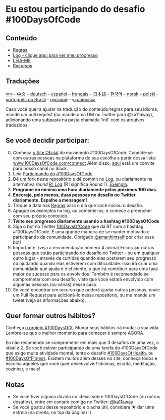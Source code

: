 # Eu estou participando do desafio #100DaysOfCode

## Conteúdo

* [Regras](regras.md)
* [Log - clique aqui para ver meu progresso](log.md)
* [LEIA-ME](LEIAME.md)
* [Recursos](recursos.md)

## Traduções

[বাংলা](../bn/README.md) - [中文](../ch/README.md) - [deutsch](../de/README.md) - [español](../es/README.md) – [français](../fr/FAQ-fr.md) – [日本語](../ja/README.md) - [한국어](../ko/README-ko.md) – [norsk](../no/README.md) –  [polski](../pl/README.md) - [português do Brasil](../pt-br/LEIAME.md) - [русский](../ru/README-ru.md) – [українська](../ua/README-ua.md)

Caso você queira ajudar na tradução do conteúdo/regras para seu idioma, mande um pull request (ou mande uma DM no Twitter para @ka11away), adicionando uma subpasta na pasta chamada 'intl' com os arquivos traduzidos.

## Se você decidir participar:

0.  Conheça [o Site Oficial](http://100daysofcode.com/) do movimento #100DaysOfCode. Conecte-se com outras pessoas na plataforma de sua escolha a partir dessa lista: www.100DaysOfCode.com/connect
    Além disso, [aqui](https://join.slack.com/t/100xcode/shared_invite/enQtMzA2NzUyODY4MTgyLWM2NzMzYzBmZTcwOTk0MzM2YTI5OWQzM2M3ZTVjZTUyMTE0NDk3ZjdiZmExNGU5Mjg3ODgzZTQxODI3YTNjZjA) está um convite para nosso canal no Slack.
1.  Leia [Participando do #100DaysOfCode](https://medium.freecodecamp.com/join-the-100daysofcode-556ddb4579e4)
2.  Dê um fork neste repositório e dê commit no [Log](log.md), ou diariamente na alternativa *round* [R1 Log](r1-log.md) (R1 significa Round 1). [Exemplo](https://github.com/Kallaway/100-days-kallaway-log).
3.  **Programe no mínimo uma hora diariamente pelos próximos 100 dias.**
4.  **Encoraje, pelo menos, duas pessoas no desafio no Twitter diariamente. Espalhe a mensagem!**
5.  Troque a data nas [Regras](regras.md) para o dia que você iniciou o desafio.
6.  Apague os exemplos no log, ou comente-os, e comece a preencher com seu próprio conteúdo.
7.  **Twite seu progresso diariamente usando a hashtag #100DaysOfCode**
8.  Siga o bot no Twitter [100DaysOfCode](https://twitter.com/_100DaysOfCode) que dá RT com a hashtag #100DaysOfCode. É uma grande maneira de se manter motivado e participando da comunidade. Obrigado [@amanhimself](https://twitter.com/amanhimself) por criar esse bot!
9.  Importante: (veja a recomendação número 4 acima) Encorajar outras pessoas que estão participando do desafio no Twitter - ou em qualquer outro lugar -  através de curtidas quando elas postarem seu progresso ou ajudando quando elas estiverem com dificuldade. Isso irá criar uma comunidade que ajuda e é eficiente, o que irá contribuir para uma taxa maior de sucesso para os envolvidos. Também é recomendado se comprometer com seu desafio, visto que você estará envolvido com algumas pessoas (ou várias) nesse caso.
10. Se você encontrar um recurso que poderá ajudar outras pessoas, envie um Pull Request para adicioná-lo nesse repositório, ou me mande um tweet (veja as informações abaixo).

## Quer formar outros hábitos?

Conheça [o projeto #100DaysOfX](http://100daysofx.com/). Mudar seus hábitos irá mudar a sua vida. Lembre-se que o melhor momento para começar é sempre AGORA.

Eu não recomendo se comprometer em mais que 3 desafios de uma vez, o ideal é 2. Se você estiver participando de uma tarefa do #100DaysOfCode que exige muita atividade mental, tente o desafio [#100DaysOfHealth](http://100daysofx.com/where-x-is/health/), ou [#100DaysOfFitness](http://100daysofx.com/challenges/). Existem muitos além desses no site, conheça todos e escolha aqueles que você quer desenvolver! Idiomas, escrita, meditação, cozinhar, e mais!

## Notas

* Se você tiver alguma dúvida ou ideias sobre 100DaysOfCode (ou outros desafios), entre em contato comigo no Twitter: [@ka11away](https://twitter.com/ka11away)
* Se você gostou desse repositório e o acha útil, considere &#9733; dar uma estrela (na direita, no top da página) :)